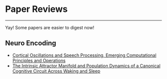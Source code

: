 # Paper Reviews

---

Yay! Some papers are easier to digest now!

## Neuro Encoding
- [Cortical Oscillations and Speech Processing, Emerging Computational Principles and Operations](http://czeng.org/paperreviews/cortical_oscillations_and_speech_processing.pdf)
- [The Intrinsic Attractor Manifold and Population Dynamics of a Canonical Cognitive Circuit Across Waking and Sleep](http://czeng.org/paperreviews/the_intrinsic_attractor_manifold.pdf)
